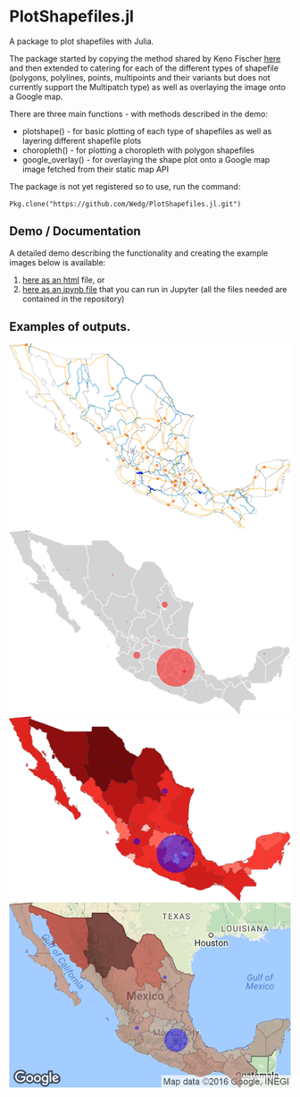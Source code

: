 PlotShapefiles.jl
=================

A package to plot shapefiles with Julia.

The package started by copying the method shared by Keno Fischer [here](http://nbviewer.jupyter.org/github/JuliaX/iap2014/blob/master/GeoData.ipynb) and then extended to catering for each of the different types of shapefile (polygons, polylines, points, multipoints and their variants but does not currently support the Multipatch type) as well as overlaying the image onto a Google map.

There are three main functions - with methods described in the demo:
- plotshape() - for basic plotting of each type of shapefiles as well as layering different shapefile plots
- choropleth() - for plotting a choropleth with polygon shapefiles
- google_overlay() - for overlaying the shape plot onto a Google map image fetched from their static map API

The package is not yet registered so to use, run the command:
```jlcon
Pkg.clone("https://github.com/Wedg/PlotShapefiles.jl.git")
```

## Demo / Documentation

A detailed demo describing the functionality and creating the example images below is available:  
1. [here as an html](http://htmlpreview.github.com/?https://github.com/Wedg/PlotShapefiles.jl/blob/master/demo/PlotShapefiles_Demo1.html) file, or  
2. [here as an ipynb file](demo/PlotShapefiles_Demo1.ipynb) that you can run in Jupyter (all the files needed are contained in the repository)

## Examples of outputs.
![](demo/mexico_shp1.png)
![](demo/mexico_shp2.png)
![](demo/mexico_ch1.png)
![](demo/mexico_google.png)

